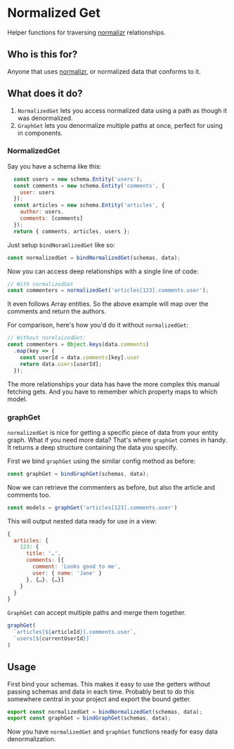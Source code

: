 # Normalized Get

Helper functions for traversing [normalizr](https://github.com/paularmstrong/normalizr) relationships.

## Who is this for?

Anyone that uses [normalizr](https://github.com/paularmstrong/normalizr), or normalized data that conforms to it.

## What does it do?

1. `NormalizedGet` lets you access normalized data using a path as though it was denormalized. 
2. `GraphGet` lets you denormalize multiple paths at once, perfect for using in components.

### NormalizedGet

Say you have a schema like this:
```js
  const users = new schema.Entity('users');
  const comments = new schema.Entity('comments', {
    user: users
  });
  const articles = new schema.Entity('articles', {
    author: users,
    comments: [comments]
  });
  return { comments, articles, users };
```

Just setup `bindNoramlizedGet` like so:
```js
const normalizedGet = bindNormalizedGet(schemas, data); 
```

Now you can access deep relationships with a single line of code:

```js
// With normalizedGet
const commenters = normalizedGet('articles[123].comments.user');
```

It even follows Array entities. So the above example will map over the comments and return the authors.

For comparison, here's how you'd do it without `normalizedGet`:
```js
// Without normlaizedGet:
const commenters = Object.keys(data.comments)
  .map(key => {
    const userId = data.comments[key].user
    return data.users[userId];
  });
```

The more relationships your data has have the more complex this manual fetching gets. And you have to remember which property maps to which model.

### graphGet

`normalizedGet` is nice for getting a specific piece of data from your entity graph. What if you need more data? That's where `graphGet` comes in handy. It returns a deep structure containing the data you specify.

First we bind `graphGet` using the similar config method as before:
```js
const graphGet = bindGraphGet(schemas, data); 
```

Now we can retrieve the commenters as before, but also the article and comments too.
```js
const models = graphGet('articles[123].comments.user')
```

This will output nested data ready for use in a view:
```js
{
  articles: {
    123: {
      title: '…',
      comments: [{
        comment: 'Looks good to me', 
        user: { name: 'Jane' } 
      }, {…}, {…}]
    }
  }
}
```

`GraphGet` can accept multiple paths and merge them together.
```js
graphGet(
  `articles[${articleId}].comments.user`,
  `users[${currentUserId}]`
)
```

## Usage

First bind your schemas. This makes it easy to use the getters without passing schemas and data in each time. Probably best to do this somewhere central in your project and export the bound getter.

```js
export const normalizedGet = bindNormalizedGet(schemas, data);
export const graphGet = bindGraphGet(schemas, data);
```

Now you have `normalizedGet` and `graphGet` functions ready for easy data denormalization.